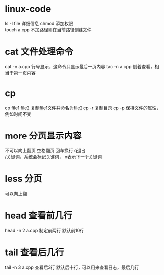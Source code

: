 # linux-code
ls -l file 详细信息
chmod 添加权限  
touch a.cpp 不加路径则在当前路径创建文件  
# cat 文件处理命令
cat -n a.cpp 行号显示，这命令只显示最后一页内容
tac -n a.cpp 倒着查看，相当于第一页内容
# cp
cp file1 file2 复制file1文件并命名为file2
cp -r 复制目录
cp -p 保持文件的属性，例如时间不变


# more 分页显示内容
不可以向上翻页 空格翻页 回车换行 q退出  
/关键词，系统会标记关键词， n表示下一个关键词
# less 分页
可以向上翻
# head 查看前几行
head -n 2 a.cpp  制定前两行 默认前10行
# tail 查看后几行
tail -n 3 a.cpp  查看后3行 默认后十行，可以用来查看日志，最后几行
